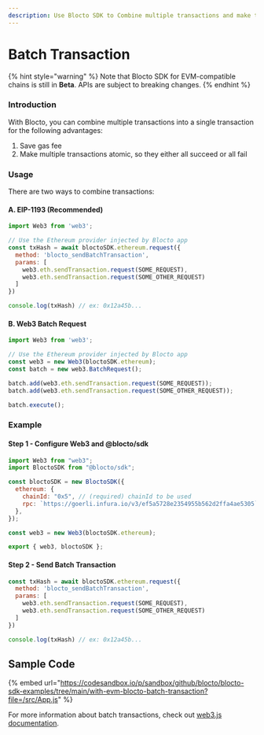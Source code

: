 ```yaml
---
description: Use Blocto SDK to Combine multiple transactions and make them atomic
---
```


# Batch Transaction

{% hint style="warning" %}
Note that Blocto SDK for EVM-compatible chains is still in **Beta**. APIs are subject to breaking changes.
{% endhint %}

### Introduction

With Blocto, you can combine multiple transactions into a single transaction for the following advantages:

1. Save gas fee
2. Make multiple transactions atomic, so they either all succeed or all fail

### Usage

There are two ways to combine transactions:

#### A. EIP-1193 (Recommended)

```javascript
import Web3 from 'web3';

// Use the Ethereum provider injected by Blocto app
const txHash = await bloctoSDK.ethereum.request({
  method: 'blocto_sendBatchTransaction',
  params: [
    web3.eth.sendTransaction.request(SOME_REQUEST),
    web3.eth.sendTransaction.request(SOME_OTHER_REQUEST)
  ]
})

console.log(txHash) // ex: 0x12a45b...
```

#### B. Web3 Batch Request

```javascript
import Web3 from 'web3';

// Use the Ethereum provider injected by Blocto app
const web3 = new Web3(bloctoSDK.ethereum);
const batch = new web3.BatchRequest();

batch.add(web3.eth.sendTransaction.request(SOME_REQUEST));
batch.add(web3.eth.sendTransaction.request(SOME_OTHER_REQUEST));

batch.execute();
```

### Example

#### Step 1 - Configure Web3 and @blocto/sdk

```javascript
import Web3 from "web3";
import BloctoSDK from "@blocto/sdk";

const bloctoSDK = new BloctoSDK({
  ethereum: {
    chainId: "0x5", // (required) chainId to be used
    rpc: `https://goerli.infura.io/v3/ef5a5728e2354955b562d2ffa4ae5305`, // (required for Ethereum) JSON RPC endpoint
  },
});

const web3 = new Web3(bloctoSDK.ethereum);

export { web3, bloctoSDK };
```

#### Step 2 - Send Batch Transaction

```javascript
const txHash = await bloctoSDK.ethereum.request({
  method: 'blocto_sendBatchTransaction',
  params: [
    web3.eth.sendTransaction.request(SOME_REQUEST),
    web3.eth.sendTransaction.request(SOME_OTHER_REQUEST)
  ]
})

console.log(txHash) // ex: 0x12a45b...
```

## Sample Code

{% embed url="https://codesandbox.io/p/sandbox/github/blocto/blocto-sdk-examples/tree/main/with-evm-blocto-batch-transaction?file=/src/App.js" %}

For more information about batch transactions, check out [web3.js documentation](https://web3js.readthedocs.io/en/v1.2.0/web3-eth.html#batchrequest).
